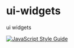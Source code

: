 # ui-widgets
ui widgets

[![JavaScript Style Guide](https://img.shields.io/badge/code_style-standard-brightgreen.svg)](https://standardjs.com)

